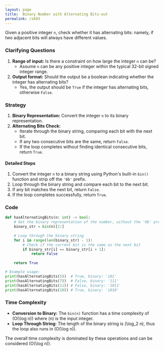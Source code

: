 ```yaml
---
layout: page
title:  Binary Number with Alternating Bits-out
permalink: /s693
---
```

Given a positive integer `n`, check whether it has alternating bits: namely, if two adjacent bits will always have different values.

### Clarifying Questions
1. **Range of input:** Is there a constraint on how large the integer `n` can be?
   - Assume `n` can be any positive integer within the typical 32-bit signed integer range.
2. **Output format:** Should the output be a boolean indicating whether the integer has alternating bits?
   - Yes, the output should be `True` if the integer has alternating bits, otherwise `False`.

### Strategy
1. **Binary Representation:** Convert the integer `n` to its binary representation.
2. **Alternating Bits Check:**
   - Iterate through the binary string, comparing each bit with the next bit.
   - If any two consecutive bits are the same, return `False`.
   - If the loop completes without finding identical consecutive bits, return `True`.

#### Detailed Steps
1. Convert the integer `n` to a binary string using Python's built-in `bin()` function and strip off the `'0b'` prefix.
2. Loop through the binary string and compare each bit to the next bit.
3. If any bit matches the next bit, return `False`.
4. If the loop completes successfully, return `True`.

### Code

```python
def hasAlternatingBits(n: int) -> bool:
    # Get the binary representation of the number, without the '0b' prefix
    binary_str = bin(n)[2:]
    
    # Loop through the binary string
    for i in range(len(binary_str) - 1):
        # Check if the current bit is the same as the next bit
        if binary_str[i] == binary_str[i + 1]:
            return False
    
    return True

# Example usage:
print(hasAlternatingBits(5))  # True, binary: '101'
print(hasAlternatingBits(7))  # False, binary: '111'
print(hasAlternatingBits(11)) # False, binary: '1011'
print(hasAlternatingBits(10)) # True, binary: '1010'
```

### Time Complexity
- **Conversion to Binary:** The `bin(n)` function has a time complexity of \(O(\log n)\) where \(n\) is the input integer.
- **Loop Through String:** The length of the binary string is \(\log_2 n\), thus the loop also runs in \(O(\log n)\).

The overall time complexity is dominated by these operations and can be considered \(O(\log n)\).